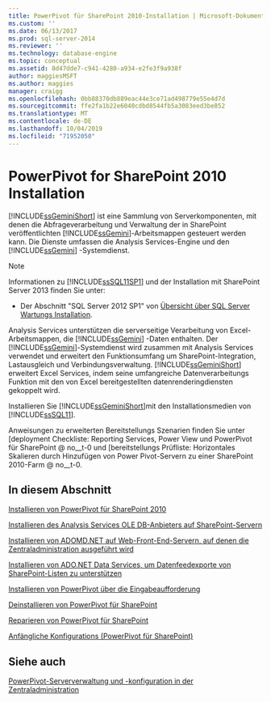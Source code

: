 ```yaml
---
title: PowerPivot für SharePoint 2010-Installation | Microsoft-Dokumentation
ms.custom: ''
ms.date: 06/13/2017
ms.prod: sql-server-2014
ms.reviewer: ''
ms.technology: database-engine
ms.topic: conceptual
ms.assetid: 8d47dde7-c941-4280-a934-e2fe3f9a938f
author: maggiesMSFT
ms.author: maggies
manager: craigg
ms.openlocfilehash: 0bb88370db889eac44e3ce71ad498779e55e4d7d
ms.sourcegitcommit: ffe2fa1b22e6040cdbd8544fb5a3083eed3be852
ms.translationtype: MT
ms.contentlocale: de-DE
ms.lasthandoff: 10/04/2019
ms.locfileid: "71952050"
---
```

# <a name="powerpivot-for-sharepoint-2010-installation"></a>PowerPivot for SharePoint 2010 Installation
  [!INCLUDE[ssGeminiShort](../../includes/ssgeminishort-md.md)] ist eine Sammlung von Serverkomponenten, mit denen die Abfrageverarbeitung und Verwaltung der in SharePoint veröffentlichten [!INCLUDE[ssGemini](../../includes/ssgemini-md.md)]-Arbeitsmappen gesteuert werden kann. Die Dienste umfassen die Analysis Services-Engine und den [!INCLUDE[ssGemini](../../includes/ssgemini-md.md)] -Systemdienst.  
  
> [!NOTE]  
>  Informationen zu [!INCLUDE[ssSQL11SP1](../../includes/sssql11sp1-md.md)] und der Installation mit SharePoint Server 2013 finden Sie unter:  
>   
>  -   Der Abschnitt "SQL Server 2012 SP1" von [Übersicht über SQL Server Wartungs Installation](../../../2014/sql-server/install/overview-of-sql-server-servicing-installation.md).  
  
 Analysis Services unterstützen die serverseitige Verarbeitung von Excel-Arbeitsmappen, die [!INCLUDE[ssGemini](../../includes/ssgemini-md.md)] -Daten enthalten. Der [!INCLUDE[ssGemini](../../includes/ssgemini-md.md)]-Systemdienst wird zusammen mit Analysis Services verwendet und erweitert den Funktionsumfang um SharePoint-Integration, Lastausgleich und Verbindungsverwaltung. [!INCLUDE[ssGeminiShort](../../includes/ssgeminishort-md.md)] erweitert Excel Services, indem seine umfangreiche Datenverarbeitungs Funktion mit den von Excel bereitgestellten datenrenderingdiensten gekoppelt wird.  
  
 Installieren Sie [!INCLUDE[ssGeminiShort](../../includes/ssgeminishort-md.md)]mit den Installationsmedien von [!INCLUDE[ssSQL11](../../includes/sssql11-md.md)].  
  
 Anweisungen zu erweiterten Bereitstellungs Szenarien finden Sie unter [deployment Checkliste: Reporting Services, Power View und PowerPivot für SharePoint @ no__t-0 und [bereitstellungs Prüfliste: Horizontales Skalieren durch Hinzufügen von Power Pivot-Servern zu einer SharePoint 2010-Farm @ no__t-0.  
  
## <a name="in-this-section"></a>In diesem Abschnitt  
 [Installieren von PowerPivot für SharePoint 2010](../../../2014/sql-server/install/install-powerpivot-for-sharepoint-2010.md)  
  
 [Installieren des Analysis Services OLE DB-Anbieters auf SharePoint-Servern](../../../2014/sql-server/install/install-the-analysis-services-ole-db-provider-on-sharepoint-servers.md)  
  
 [Installieren von ADOMD.NET auf Web-Front-End-Servern, auf denen die Zentraladministration ausgeführt wird](../../../2014/sql-server/install/install-adomd-net-on-web-front-end-servers-running-central-administration.md)  
  
 [Installieren von ADO.NET Data Services, um Datenfeedexporte von SharePoint-Listen zu unterstützen](../../../2014/sql-server/install/install-ado-net-data-services-to-support-data-feed-exports-of-sharepoint-lists.md)  
  
 [Installieren von PowerPivot über die Eingabeaufforderung](../../../2014/sql-server/install/install-powerpivot-from-the-command-prompt.md)  
  
 [Deinstallieren von PowerPivot für SharePoint](../../../2014/sql-server/install/uninstall-power-pivot-for-sharepoint.md)  
  
 [Reparieren von PowerPivot für SharePoint](../../../2014/sql-server/install/repair-powerpivot-for-sharepoint.md)  
  
 [Anfängliche Konfigurations &#40;PowerPivot für SharePoint&#41;](../../../2014/sql-server/install/initial-configuration-powerpivot-for-sharepoint.md)  
  
## <a name="see-also"></a>Siehe auch  
 [PowerPivot-Serververwaltung und -konfiguration in der Zentraladministration](https://docs.microsoft.com/analysis-services/power-pivot-sharepoint/power-pivot-server-administration-and-configuration-in-central-administration)  
  
  
